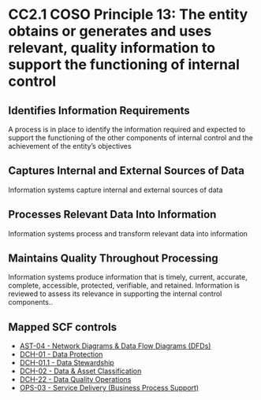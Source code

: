 # CC2.1 COSO Principle 13: The entity obtains or generates and uses relevant, quality information to support the functioning of internal control
## Identifies Information Requirements
A process is in place to identify the information required and expected to support the functioning of the other components of internal control and the achievement of the entity’s objectives
## Captures Internal and External Sources of Data
Information systems capture internal and external sources of data
## Processes Relevant Data Into Information
Information systems process and transform relevant data into information
## Maintains Quality Throughout Processing
Information systems produce information that is timely, current, accurate, complete, accessible, protected, verifiable, and retained. Information is reviewed to assess its relevance in supporting the internal control components..
## Mapped SCF controls
- [AST-04 - Network Diagrams & Data Flow Diagrams (DFDs)](../scf/ast-04-networkdiagrams&dataflowdiagrams(dfds).md)
- [DCH-01 - Data Protection](../scf/dch-01-dataprotection.md)
- [DCH-01.1 - Data Stewardship](../scf/dch-011-datastewardship.md)
- [DCH-02 - Data & Asset Classification](../scf/dch-02-data&assetclassification.md)
- [DCH-22 - Data Quality Operations](../scf/dch-22-dataqualityoperations.md)
- [OPS-03 - Service Delivery (Business Process Support)](../scf/ops-03-servicedelivery(businessprocesssupport).md)